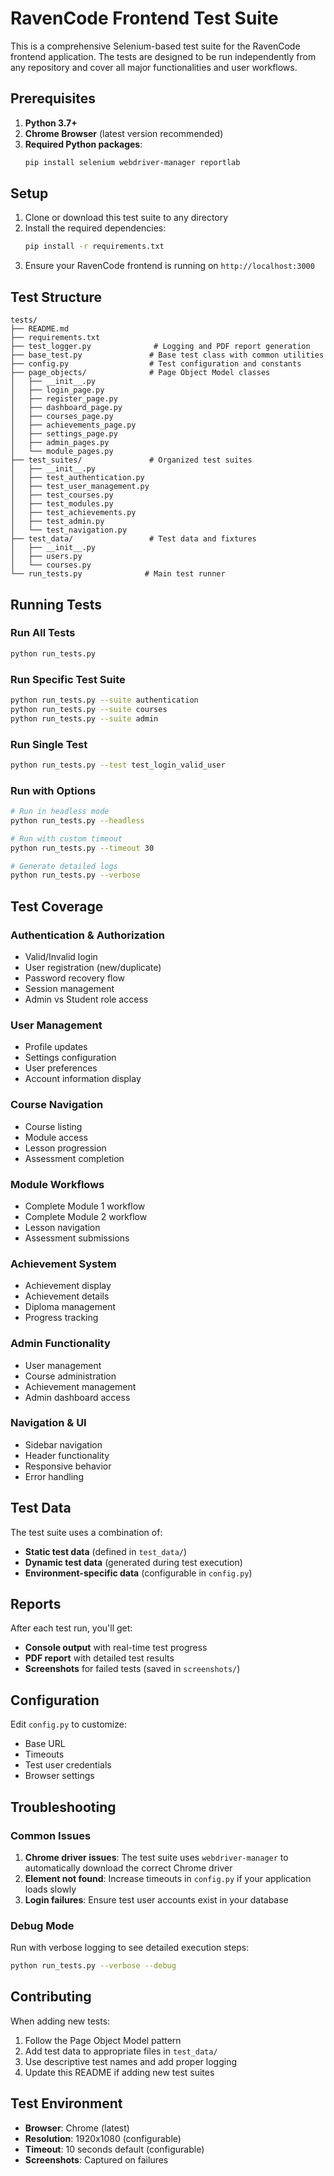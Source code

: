 # RavenCode Frontend Test Suite

This is a comprehensive Selenium-based test suite for the RavenCode frontend application. The tests are designed to be run independently from any repository and cover all major functionalities and user workflows.

## Prerequisites

1. **Python 3.7+**
2. **Chrome Browser** (latest version recommended)
3. **Required Python packages**:
   ```bash
   pip install selenium webdriver-manager reportlab
   ```

## Setup

1. Clone or download this test suite to any directory
2. Install the required dependencies:
   ```bash
   pip install -r requirements.txt
   ```
3. Ensure your RavenCode frontend is running on `http://localhost:3000`

## Test Structure

```
tests/
├── README.md
├── requirements.txt
├── test_logger.py              # Logging and PDF report generation
├── base_test.py               # Base test class with common utilities
├── config.py                  # Test configuration and constants
├── page_objects/              # Page Object Model classes
│   ├── __init__.py
│   ├── login_page.py
│   ├── register_page.py
│   ├── dashboard_page.py
│   ├── courses_page.py
│   ├── achievements_page.py
│   ├── settings_page.py
│   ├── admin_pages.py
│   └── module_pages.py
├── test_suites/               # Organized test suites
│   ├── __init__.py
│   ├── test_authentication.py
│   ├── test_user_management.py
│   ├── test_courses.py
│   ├── test_modules.py
│   ├── test_achievements.py
│   ├── test_admin.py
│   └── test_navigation.py
├── test_data/                 # Test data and fixtures
│   ├── __init__.py
│   ├── users.py
│   └── courses.py
└── run_tests.py              # Main test runner
```

## Running Tests

### Run All Tests
```bash
python run_tests.py
```

### Run Specific Test Suite
```bash
python run_tests.py --suite authentication
python run_tests.py --suite courses
python run_tests.py --suite admin
```

### Run Single Test
```bash
python run_tests.py --test test_login_valid_user
```

### Run with Options
```bash
# Run in headless mode
python run_tests.py --headless

# Run with custom timeout
python run_tests.py --timeout 30

# Generate detailed logs
python run_tests.py --verbose
```

## Test Coverage

### Authentication & Authorization
- Valid/Invalid login
- User registration (new/duplicate)
- Password recovery flow
- Session management
- Admin vs Student role access

### User Management
- Profile updates
- Settings configuration
- User preferences
- Account information display

### Course Navigation
- Course listing
- Module access
- Lesson progression
- Assessment completion

### Module Workflows
- Complete Module 1 workflow
- Complete Module 2 workflow
- Lesson navigation
- Assessment submissions

### Achievement System
- Achievement display
- Achievement details
- Diploma management
- Progress tracking

### Admin Functionality
- User management
- Course administration
- Achievement management
- Admin dashboard access

### Navigation & UI
- Sidebar navigation
- Header functionality
- Responsive behavior
- Error handling

## Test Data

The test suite uses a combination of:
- **Static test data** (defined in `test_data/`)
- **Dynamic test data** (generated during test execution)
- **Environment-specific data** (configurable in `config.py`)

## Reports

After each test run, you'll get:
- **Console output** with real-time test progress
- **PDF report** with detailed test results
- **Screenshots** for failed tests (saved in `screenshots/`)

## Configuration

Edit `config.py` to customize:
- Base URL
- Timeouts
- Test user credentials
- Browser settings

## Troubleshooting

### Common Issues

1. **Chrome driver issues**: The test suite uses `webdriver-manager` to automatically download the correct Chrome driver
2. **Element not found**: Increase timeouts in `config.py` if your application loads slowly
3. **Login failures**: Ensure test user accounts exist in your database

### Debug Mode

Run with verbose logging to see detailed execution steps:
```bash
python run_tests.py --verbose --debug
```

## Contributing

When adding new tests:
1. Follow the Page Object Model pattern
2. Add test data to appropriate files in `test_data/`
3. Use descriptive test names and add proper logging
4. Update this README if adding new test suites

## Test Environment

- **Browser**: Chrome (latest)
- **Resolution**: 1920x1080 (configurable)
- **Timeout**: 10 seconds default (configurable)
- **Screenshots**: Captured on failures 